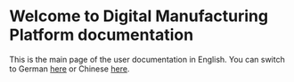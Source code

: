 # Welcome to Digital Manufacturing Platform documentation

This is the main page of the user documentation in English. You can switch to German [here](../de/index.md) or Chinese [here](../zh/index.md).
